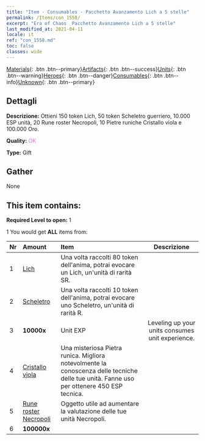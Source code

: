 ```yaml
---
title: "Item - Consumables - Pacchetto Avanzamento Lich a 5 stelle"
permalink: /Items/con_1558/
excerpt: "Era of Chaos  Pacchetto Avanzamento Lich a 5 stelle"
last_modified_at: 2021-04-11
locale: it
ref: "con_1558.md"
toc: false
classes: wide
---
```

 [Materials](/it/Items/){: .btn .btn--primary}[Artifacts](/it/Items/Artifacts/){: .btn .btn--success}[Units](/it/Items/Units/){: .btn .btn--warning}[Heroes](/it/Items/Heroes/){: .btn .btn--danger}[Consumables](/it/Items/Consumables/){: .btn .btn--info}[Unknown](/it/Items/Unknown/){: .btn .btn--primary}

## Dettagli
 **Descrizione:** Ottieni 150 token Lich, 50 token Scheletro guerriero, 10.000 ESP unità, 20 Rune roster Necropoli, 10 Pietre runiche Cristallo viola e 100.000 Oro.

 **Quality:** <span style="color: #DA70D6">OK</span>

 **Type:** Gift

## Gather

  None

## This item contains:

 **Required Level to open:** 1

 1 You would get **ALL** items  from:

  | Nr | Amount |     Item    | Descrizione |
  |:---|:-------|:------------|:-----------:|
  | 1 | [Lich](/it/Items/unt_212/) | Una volta raccolti 80 token dell'anima, potrai evocare un Lich, un'unità di rarità SR. | 
  | 2 | [Scheletro](/it/Items/unt_208/) | Una volta raccolti 10 token dell'anima, potrai evocare uno Scheletro, un'unità di rarità R. | 
  | 3 |  **10000x** | Unit EXP | Leveling up your units consumes unit experience.  | 
  | 4 | [Cristallo viola](/it/Items/con_720/) | Una misteriosa Pietra runica. Migliora notevolmente la conoscenza delle tecniche delle tue unità. Fanne uso per ottenere 450 ESP tecnica. | 
  | 5 | [Rune roster Necropoli](/it/Items/con_755/) | Oggetto utile ad aumentare la valutazione delle tue unità Necropoli. | 
  | 6 |  **100000x** | <i class="fas fa-coins"/> |  | 
